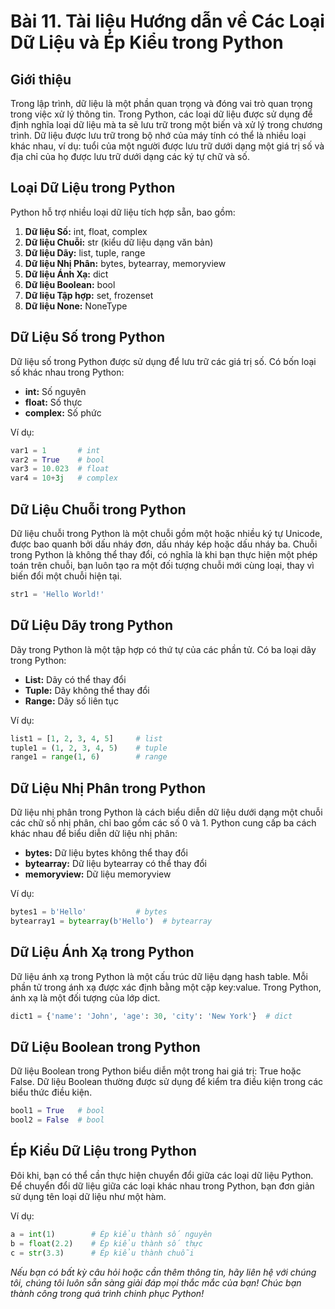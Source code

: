 # Bài 11. Tài liệu Hướng dẫn về Các Loại Dữ Liệu và Ép Kiểu trong Python

## Giới thiệu

Trong lập trình, dữ liệu là một phần quan trọng và đóng vai trò quan trọng trong việc xử lý thông tin. Trong Python, các loại dữ liệu được sử dụng để định nghĩa loại dữ liệu mà ta sẽ lưu trữ trong một biến và xử lý trong chương trình. Dữ liệu được lưu trữ trong bộ nhớ của máy tính có thể là nhiều loại khác nhau, ví dụ: tuổi của một người được lưu trữ dưới dạng một giá trị số và địa chỉ của họ được lưu trữ dưới dạng các ký tự chữ và số.

## Loại Dữ Liệu trong Python

Python hỗ trợ nhiều loại dữ liệu tích hợp sẵn, bao gồm:

1. **Dữ liệu Số:** int, float, complex
2. **Dữ liệu Chuỗi:** str (kiểu dữ liệu dạng văn bản)
3. **Dữ liệu Dãy:** list, tuple, range
4. **Dữ liệu Nhị Phân:** bytes, bytearray, memoryview
5. **Dữ liệu Ánh Xạ:** dict
6. **Dữ liệu Boolean:** bool
7. **Dữ liệu Tập hợp:** set, frozenset
8. **Dữ liệu None:** NoneType

## Dữ Liệu Số trong Python

Dữ liệu số trong Python được sử dụng để lưu trữ các giá trị số. Có bốn loại số khác nhau trong Python:

- **int:** Số nguyên
- **float:** Số thực
- **complex:** Số phức

Ví dụ:

```python
var1 = 1       # int
var2 = True    # bool
var3 = 10.023  # float
var4 = 10+3j   # complex
```

## Dữ Liệu Chuỗi trong Python

Dữ liệu chuỗi trong Python là một chuỗi gồm một hoặc nhiều ký tự Unicode, được bao quanh bởi dấu nháy đơn, dấu nháy kép hoặc dấu nháy ba. Chuỗi trong Python là không thể thay đổi, có nghĩa là khi bạn thực hiện một phép toán trên chuỗi, bạn luôn tạo ra một đối tượng chuỗi mới cùng loại, thay vì biến đổi một chuỗi hiện tại.

```python
str1 = 'Hello World!'
```

## Dữ Liệu Dãy trong Python

Dãy trong Python là một tập hợp có thứ tự của các phần tử. Có ba loại dãy trong Python:

- **List:** Dãy có thể thay đổi
- **Tuple:** Dãy không thể thay đổi
- **Range:** Dãy số liên tục

Ví dụ:

```python
list1 = [1, 2, 3, 4, 5]     # list
tuple1 = (1, 2, 3, 4, 5)    # tuple
range1 = range(1, 6)        # range
```

## Dữ Liệu Nhị Phân trong Python

Dữ liệu nhị phân trong Python là cách biểu diễn dữ liệu dưới dạng một chuỗi các chữ số nhị phân, chỉ bao gồm các số 0 và 1. Python cung cấp ba cách khác nhau để biểu diễn dữ liệu nhị phân:

- **bytes:** Dữ liệu bytes không thể thay đổi
- **bytearray:** Dữ liệu bytearray có thể thay đổi
- **memoryview:** Dữ liệu memoryview

Ví dụ:

```python
bytes1 = b'Hello'           # bytes
bytearray1 = bytearray(b'Hello')  # bytearray
```

## Dữ Liệu Ánh Xạ trong Python

Dữ liệu ánh xạ trong Python là một cấu trúc dữ liệu dạng hash table. Mỗi phần tử trong ánh xạ được xác định bằng một cặp key:value. Trong Python, ánh xạ là một đối tượng của lớp dict.

```python
dict1 = {'name': 'John', 'age': 30, 'city': 'New York'}  # dict
```

## Dữ Liệu Boolean trong Python

Dữ liệu Boolean trong Python biểu diễn một trong hai giá trị: True hoặc False. Dữ liệu Boolean thường được sử dụng để kiểm tra điều kiện trong các biểu thức điều kiện.

```python
bool1 = True   # bool
bool2 = False  # bool
```

## Ép Kiểu Dữ Liệu trong Python

Đôi khi, bạn có thể cần thực hiện chuyển đổi giữa các loại dữ liệu Python. Để chuyển đổi dữ liệu giữa các loại khác nhau trong Python, bạn đơn giản sử dụng tên loại dữ liệu như một hàm.

Ví dụ:

```python
a = int(1)        # Ép kiểu thành số nguyên
b = float(2.2)    # Ép kiểu thành số thực
c = str(3.3)      # Ép kiểu thành chuỗi
```

*Nếu bạn có bất kỳ câu hỏi hoặc cần thêm thông tin, hãy liên hệ với chúng tôi, chúng tôi luôn sẵn sàng giải đáp mọi thắc mắc của bạn! Chúc bạn thành công trong quá trình chinh phục Python!*
